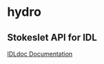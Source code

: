 # hydro
## Stokeslet API for IDL

[IDLdoc Documentation](http://htmlpreview.github.io/?https://github.com/davidgrier/hydro/blob/master/docs/index.html)
